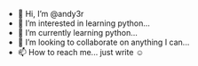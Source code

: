 - 👋 Hi, I’m @andy3r
- 👀 I’m interested in learning python...
- 🌱 I’m currently learning python...
- 💞️ I’m looking to collaborate on anything I can...
- 📫 How to reach me... just write ☺

<!---
andy3r/andy3r is a ✨ special ✨ repository because its `README.md` (this file) appears on your GitHub profile.
You can click the Preview link to take a look at your changes.
--->
